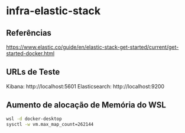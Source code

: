 # infra-elastic-stack

## Referências

https://www.elastic.co/guide/en/elastic-stack-get-started/current/get-started-docker.html

## URLs de Teste

Kibana: http://localhost:5601
Elasticsearch: http://localhost:9200

## Aumento de alocação de Memória do WSL

```bash
wsl -d docker-desktop
sysctl -w vm.max_map_count=262144
```
